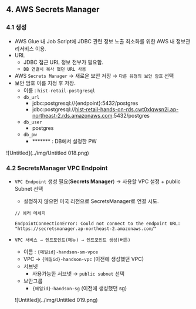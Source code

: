 ## 4. AWS Secrets Manager

### 4.1 생성

- AWS Glue 내 Job Script에 JDBC 관련 정보 노출 최소화를 위한 AWS 내 정보관리서비스 이용.
- URL
    - JDBC 접근 URL 정보 전부가 필요함.
    - `DB 연결시 복사 했던 URL 사용`
- AWS `Secrets Manager` → 새로운 보안 저장 → `다른 유형의 보안 암호` 선택
- 보안 암호 이름 지정 후 저장.
    - 이름 : `hist-retail-postgresql`
    - `db_url`
        - jdbc:postgresql://{endpoint}:5432/postgres
        - jdbc:postgresql://[hist-retail-hands-on-rds.cwt0xlqwsn2i.ap-northeast-2.rds.amazonaws.com](http://hist-retail-hands-on-rds.cwt0xlqwsn2i.ap-northeast-2.rds.amazonaws.com/):5432/postgres
    - `db_user`
        - postgres
    - `db_pw`
        - ******* : DB에서 설정한 PW

![Untitled](../img/Untitled 018.png)

### 4.2 SecretsManager VPC Endpoint

- `VPC Endpoint` 생성 필요(**Secrets Manager**) → 사용할 VPC 설정 + public Subnet 선택
    - 설정하지 않으면 미국 리전으로 SecretsManager로 연결 시도.
    
    ```
    // 에러 메세지
    
    EndpointConnectionError: Could not connect to the endpoint URL: "https://secretsmanager.ap-northeast-2.amazonaws.com/"
    ```
    
- `VPC 서비스 → 엔드포인트(메뉴) → 엔드포인트 생성(버튼)`
    - 이름 : `{메일id}-handson-sm-vpce`
    - VPC → `{메일id}-handson-vpc` (이전에 생성했던 VPC)
    - 서브넷
        - 사용가능한 서브넷 → `public subnet` 선택
    - 보안그룹
        - `{메일id}-handson-sg` (이전에 생성했던 sg)
    
    ![Untitled](../img/Untitled 019.png)